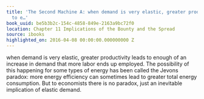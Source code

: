 ```yaml
---
title: 'The Second Machine A: when demand is very elastic, greater productivity leads
  to e…'
book_uuid: be5b3b2c-154c-4858-849e-2163a9bc72f0
location: Chapter 11 Implications of the Bounty and the Spread
source: ibooks
highlighted_on: 2016-04-08 00:00:00.000000000 Z
---
```


when demand is very elastic, greater productivity leads to enough of an increase in demand that more labor ends up employed. The possibility of this happening for some types of energy has been called the Jevons paradox: more energy efficiency can sometimes lead to greater total energy consumption. But to economists there is no paradox, just an inevitable implication of elastic demand.